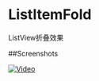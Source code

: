 # ListItemFold

ListView折叠效果

##Screenshots


[![Video](http://img.youtube.com/vi/Tjt37wINiF4/0.jpg)](http://www.youtube.com/watch?v=Tjt37wINiF4)
